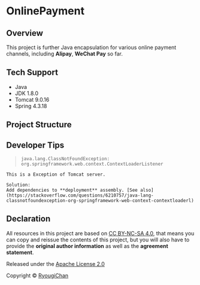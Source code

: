 # OnlinePayment

## Overview

This project is further Java encapsulation for various online payment channels, including **Alipay**, **WeChat Pay** so far.

## Tech Support

- Java
- JDK 1.8.0
- Tomcat 9.0.16
- Spring 4.3.18

## Project Structure

## Developer Tips

> `java.lang.ClassNotFoundException: org.springframework.web.context.ContextLoaderListener`

    This is a Exception of Tomcat server.

    Solution:
    Add dependencies to **deployment** assembly. [See also](https://stackoverflow.com/questions/6210757/java-lang-classnotfoundexception-org-springframework-web-context-contextloaderl)

## Declaration

All resources in this project are based on [CC BY-NC-SA 4.0](https://creativecommons.org/licenses/by-nc-sa/4.0/), that means you can copy and reissue the contents of this project, but you will also have to provide the **original author information** as well as the **agreement statement**.

Released under the [Apache License 2.0](LICENSE)

Copyright © [RyougiChan](https://github.com/RyougiChan)
